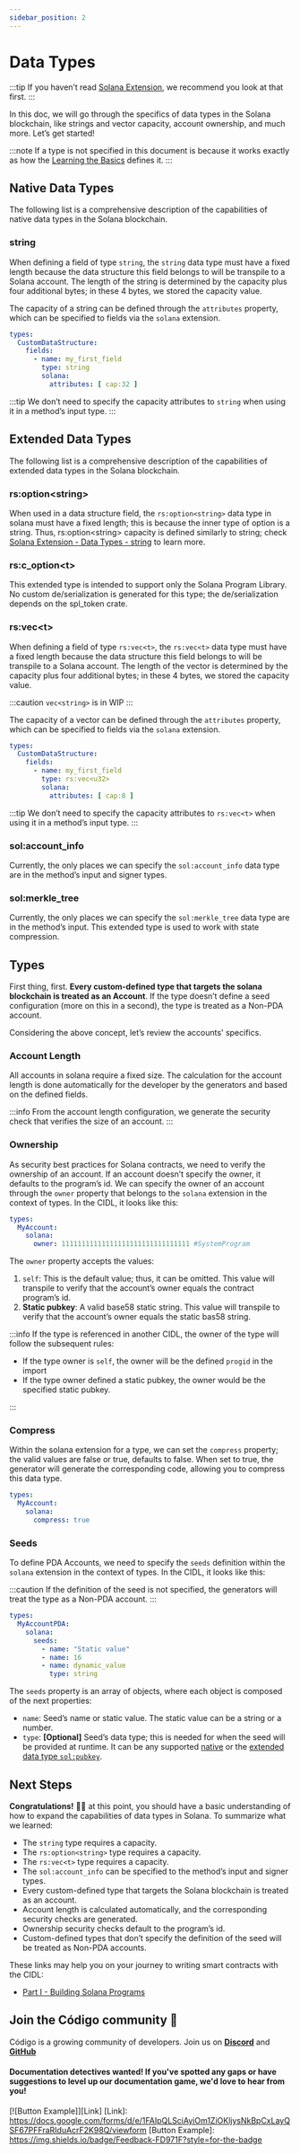 ```yaml
---
sidebar_position: 2
---
```


# Data Types

:::tip
If you haven’t read [Solana Extension](./index.md), we recommend you look at that first.
:::

In this doc, we will go through the specifics of data types in the Solana blockchain, like strings and vector capacity,
account ownership, and much more. Let’s get started!

:::note
If a type is not specified in this document is because it works exactly as how
the [Learning the Basics](../../learning-the-basics.md) defines it.
:::

## Native Data Types

The following list is a comprehensive description of the capabilities of native data types in the Solana blockchain.

### string

When defining a field of type `string`, the `string` data type must have a fixed length because the data structure this
field belongs to will be transpile to a Solana account. The length of the string is determined by the capacity plus four
additional bytes; in these 4 bytes, we stored the capacity value.

The capacity of a string can be defined through the `attributes` property, which can be specified to fields via
the `solana` extension.

```yaml showLineNumbers
types:
  CustomDataStructure:
    fields:
      - name: my_first_field
        type: string
        solana:
          attributes: [ cap:32 ]
```

:::tip
We don’t need to specify the capacity attributes to `string` when using it in a method’s input type.
:::

## Extended Data Types

The following list is a comprehensive description of the capabilities of extended data types in the Solana blockchain.

### rs:option&lt;string&gt;

When used in a data structure field, the `rs:option<string>` data type in solana must have a fixed length; this is
because the inner type of option is a string. Thus, rs:option&lt;string&gt; capacity is defined similarly to string;
check [Solana Extension - Data Types - string](#string) to learn more.

### rs:c_option&lt;t&gt;

This extended type is intended to support only the Solana Program Library. No custom de/serialization is generated for
this type; the de/serialization depends on the spl_token crate.

### rs:vec&lt;t&gt;

When defining a field of type `rs:vec<t>`, the `rs:vec<t>` data type must have a fixed length because the data structure
this field belongs to will be transpile to a Solana account. The length of the vector is determined by the capacity plus
four additional bytes; in these 4 bytes, we stored the capacity value.

:::caution
`vec<string>` is in WIP
:::

The capacity of a vector can be defined through the `attributes` property, which can be specified to fields via
the `solana` extension.

```yaml showLineNumbers
types:
  CustomDataStructure:
    fields:
      - name: my_first_field
        type: rs:vec<u32>
        solana:
          attributes: [ cap:8 ]
```

:::tip
We don’t need to specify the capacity attributes to `rs:vec<t>` when using it in a method’s input type.
:::

### sol:account_info

Currently, the only places we can specify the `sol:account_info` data type are in the method’s input and signer types.

### sol:merkle_tree

Currently, the only places we can specify the `sol:merkle_tree` data type are in the method’s input. This extended type
is used to work with state compression.

## Types

First thing, first. **Every custom-defined type that targets the solana blockchain is treated as an Account**. If the
type doesn’t define a seed configuration (more on this in a second), the type is treated as a Non-PDA account.

Considering the above concept, let’s review the accounts' specifics.

### Account Length

All accounts in solana require a fixed size. The calculation for the account length is done automatically for the
developer by the generators and based on the defined fields.

:::info
From the account length configuration, we generate the security check that verifies the size of an account.
:::

### Ownership

As security best practices for Solana contracts, we need to verify the ownership of an account. If an account doesn’t
specify the owner, it defaults to the program’s id. We can specify the owner of an account through the `owner` property
that belongs to the `solana` extension in the context of types. In the CIDL, it looks like this:

```yaml showLineNumbers
types:
  MyAccount:
    solana:
      owner: 11111111111111111111111111111111 #SystemProgram
```

The `owner` property accepts the values:

1. `self`: This is the default value; thus, it can be omitted. This value will transpile to verify that the account’s
   owner equals the contract program’s id.
2. **Static pubkey**: A valid base58 static string. This value will transpile to verify that the account’s owner equals
   the static bas58 string.

:::info
If the type is referenced in another CIDL, the owner of the type will follow the subsequent rules:

- If the type owner is `self`, the owner will be the defined `progid` in the import
- If the type owner defined a static pubkey, the owner would be the specified static pubkey.

:::

### Compress

Within the solana extension for a type, we can set the `compress` property; the valid values are false or true, defaults
to false. When set to true, the generator will generate the corresponding code, allowing you to compress this data type.

```yaml showLineNumbers
types:
  MyAccount:
    solana:
      compress: true
```

### Seeds

To define PDA Accounts, we need to specify the `seeds` definition within the `solana` extension in the context of types.
In the CIDL, it looks like this:

:::caution
If the definition of the seed is not specified, the generators will treat the type as a Non-PDA account.
:::

```yaml showLineNumbers
types:
  MyAccountPDA:
    solana:
      seeds:
        - name: "Static value"
        - name: 16
        - name: dynamic_value
          type: string
```

The `seeds` property is an array of objects, where each object is composed of the next properties:

- `name`: Seed’s name or static value. The static value can be a string or a number.
- `type`: **[Optional]** Seed’s data type; this is needed for when the seed will be provided at runtime. It can be any
  supported [native](../../learning-the-basics.md#native-data-types) or
  the [extended data type `sol:pubkey`](../../learning-the-basics.md#extended-data-types).

## Next Steps

**Congratulations!** 🎉👏 at this point, you should have a basic understanding of how to expand the capabilities of data
types in Solana. To summarize what we learned:

- The `string` type requires a capacity.
- The `rs:option<string>` type requires a capacity.
- The `rs:vec<t>` type requires a capacity.
- The `sol:account_info` can be specified to the method’s input and signer types.
- Every custom-defined type that targets the Solana blockchain is treated as an account.
- Account length is calculated automatically, and the corresponding security checks are generated.
- Ownership security checks default to the program’s id.
- Custom-defined types that don’t specify the definition of the seed will be treated as Non-PDA accounts.

These links may help you on your journey to writing smart contracts with the CIDL:

- [Part I - Building Solana Programs](../../../guides/part-1-building-solana-programs.md)

## Join the Código community 💚

Código is a growing community of developers. Join us on
**[Discord](https://discord.gg/8XHQGS832k)**
and **[GitHub](https://github.com/Codigo-io)**

#### Documentation detectives wanted! If you've spotted any gaps or have suggestions to level up our documentation game, we'd love to hear from you!

[![Button Example]][Link]
[Link]: https://docs.google.com/forms/d/e/1FAIpQLSciAyiOm1ZiOKljysNkBpCxLayQSF67PFFraRIduAcrF2K98Q/viewform
[Button Example]: https://img.shields.io/badge/Feedback-FD971F?style=for-the-badge


